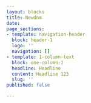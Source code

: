 ```yaml
---
layout: blocks
title: Newdnm
date: 
page_sections:
- template: navigation-header
  block: header-1
  logo: ''
  navigation: []
- template: 1-column-text
  block: one-column-1
  headline: Headline
  content: Headline 123
  slug: ''
published: false

---
```

